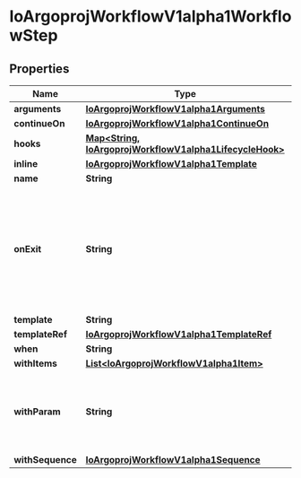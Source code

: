 

# IoArgoprojWorkflowV1alpha1WorkflowStep


## Properties

Name | Type | Description | Notes
------------ | ------------- | ------------- | -------------
**arguments** | [**IoArgoprojWorkflowV1alpha1Arguments**](IoArgoprojWorkflowV1alpha1Arguments.md) |  |  [optional]
**continueOn** | [**IoArgoprojWorkflowV1alpha1ContinueOn**](IoArgoprojWorkflowV1alpha1ContinueOn.md) |  |  [optional]
**hooks** | [**Map&lt;String, IoArgoprojWorkflowV1alpha1LifecycleHook&gt;**](IoArgoprojWorkflowV1alpha1LifecycleHook.md) |  |  [optional]
**inline** | [**IoArgoprojWorkflowV1alpha1Template**](IoArgoprojWorkflowV1alpha1Template.md) |  |  [optional]
**name** | **String** |  |  [optional]
**onExit** | **String** | OnExit is a template reference which is invoked at the end of the template, irrespective of the success, failure, or error of the primary template. DEPRECATED: Use Hooks[exit].Template instead. |  [optional]
**template** | **String** |  |  [optional]
**templateRef** | [**IoArgoprojWorkflowV1alpha1TemplateRef**](IoArgoprojWorkflowV1alpha1TemplateRef.md) |  |  [optional]
**when** | **String** |  |  [optional]
**withItems** | [**List&lt;IoArgoprojWorkflowV1alpha1Item&gt;**](IoArgoprojWorkflowV1alpha1Item.md) |  |  [optional]
**withParam** | **String** | WithParam expands a step into multiple parallel steps from the value in the parameter, which is expected to be a JSON list. |  [optional]
**withSequence** | [**IoArgoprojWorkflowV1alpha1Sequence**](IoArgoprojWorkflowV1alpha1Sequence.md) |  |  [optional]



